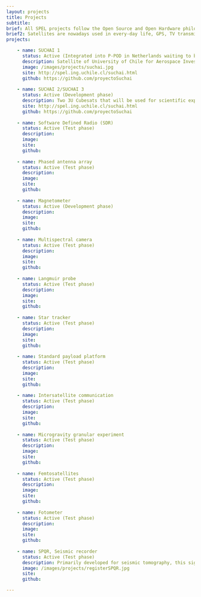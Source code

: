 ```yaml
---
layout: projects
title: Projects
subtitle:
brief: All SPEL projects follow the Open Source and Open Hardware philosophy. If you are interested in one of our projects don't hesitate and contact us
brief2: Satellites are nowadays used in every-day life, GPS, TV transmission, Internet and weather forecast being the most famous examples. The communication sub-systems (COM),  the On Board Computer (OBC) and the Energy Power System (EPS) all lie at the heart of every spacecraft, small or big. Continuous R&D activities try to make this subsystems better, smaller, and more efficient.  In parallel, the recent introduction of the Cubesat standard and its use of nontraditional risk-taking development approaches to achieve low-cost and fast-delivery has revolutionized the space sector by allowing literally hundreds of new actors to enter.  At the SPEL laboratory we are developing a space program based on Cubesat mission. Our goal is to design, develop and launch a Cubesat mission every two years. 
projects:

    - name: SUCHAI 1
      status: Active (Integrated into P-POD in Netherlands waiting to be carried on to USA for final integration in a Spacex's Falcon 9 rocket)
      description: Satellite of University of Chile for Aerospace Investigation. SUCHAI is the first chilean CubeSat developed by undergraduate students, engineers and professors of the Electrical Engineering, Physics and Mechanical Engineering Departments at Faculty of Physical and Mathematical Sciences (FCFM) at Universidad de Chile. It has three main goals: (1) Generate avanced human resources, (2) Create space technology in our country and (3) serve a vehicle to carry scientific expirements in space.
      image: /images/projects/suchai.jpg
      site: http://spel.ing.uchile.cl/suchai.html
      github: https://github.com/proyectoSuchai
      
    - name: SUCHAI 2/SUCHAI 3
      status: Active (Development phase)
      description: Two 3U Cubesats that will be used for scientific exploration. Founded by the Chilean Government. It has a planned end date for 4Q 2018. 
      site: http://spel.ing.uchile.cl/suchai.html
      github: https://github.com/proyectoSuchai
      
    - name: Software Defined Radio (SDR)
      status: Active (Test phase)
      description: 
      image:
      site:
      github:
    
    - name: Phased antenna array
      status: Active (Test phase)
      description: 
      image:
      site:
      github:
      
    - name: Magnetometer
      status: Active (Development phase)
      description: 
      image: 
      site:
      github:
      
    - name: Multispectral camera
      status: Active (Test phase)
      description: 
      image:
      site:
      github:
      
    - name: Langmuir probe
      status: Active (Test phase)
      description: 
      image: 
      site:
      github:
      
    - name: Star tracker
      status: Active (Test phase)
      description: 
      image: 
      site:
      github:
      
    - name: Standard payload platform
      status: Active (Test phase)
      description: 
      image: 
      site:
      github:
      
    - name: Intersatellite communication
      status: Active (Test phase)
      description: 
      image:
      site:
      github:
      
    - name: Microgravity granular experiment
      status: Active (Test phase)
      description: 
      image: 
      site:
      github:
        
    - name: Femtosatellites
      status: Active (Test phase)
      description: 
      image:
      site:
      github:
      
    - name: Fotometer
      status: Active (Test phase)
      description:
      image: 
      site:
      github:
      
    - name: SPQR, Seismic recorder
      status: Active (Test phase)
      description: Primarily developed for seismic tomography, this signal recorder is capable of digitalize, synchronize and save to disk (MSEED, ASCII formats) signal samples from different sources. It is based on low cost and COTS products.
      image: /images/projects/registerSPQR.jpg
      site:
      github:

---
```

